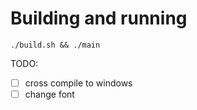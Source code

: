 # Building and running
```console
./build.sh && ./main
```

TODO:
- [ ] cross compile to windows
- [ ] change font
